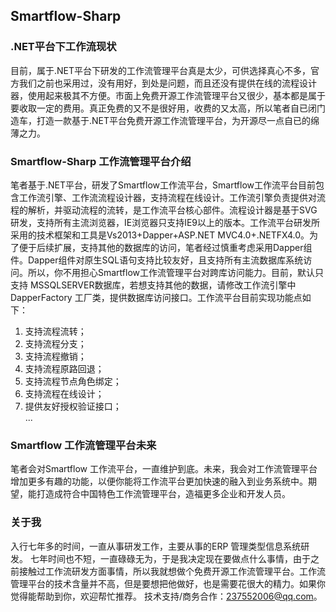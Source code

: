 ﻿## Smartflow-Sharp
### .NET平台下工作流现状

目前，属于.NET平台下研发的工作流管理平台真是太少，可供选择真心不多，官方我们之前也采用过，没有用好，到处是问题，而且还没有提供在线的流程设计器，使用起来极其不方便。市面上免费开源工作流管理平台又很少，基本都是属于要收取一定的费用。真正免费的又不是很好用，收费的又太高，所以笔者自已闭门造车，打造一款基于.NET平台免费开源工作流管理平台，为开源尽一点自已的绵薄之力。
 
### Smartflow-Sharp 工作流管理平台介绍
笔者基于.NET平台，研发了Smartflow工作流平台，Smartflow工作流平台目前包含工作流引擎、工作流流程设计器，支持流程在线设计。工作流引擎负责提供对流程的解析，并驱动流程的流转，是工作流平台核心部件。流程设计器是基于SVG研发，支持所有主流浏览器，IE浏览器只支持IE9以上的版本。工作流平台研发所采用的技术框架和工具是Vs2013+Dapper+ASP.NET MVC4.0+.NETFX4.0。为了便于后续扩展，支持其他的数据库的访问，笔者经过慎重考虑采用Dapper组件。Dapper组件对原生SQL语句支持比较友好，且支持所有主流数据库系统访问。所以，你不用担心Smartflow工作流管理平台对跨库访问能力。目前，默认只支持 MSSQLSERVER数据库，若想支持其他的数据，请修改工作流引擎中DapperFactory 工厂类，提供数据库访问接口。工作流平台目前实现功能点如下：
1.	支持流程流转；<br/>
2.	支持流程分支；<br/>
3.	支持流程撤销；<br/>
4.	支持流程原路回退；<br/>
5.	支持流程节点角色绑定；<br/>
6.	支持流程在线设计；<br/>
7.	提供友好授权验证接口；<br/>
...
### Smartflow 工作流管理平台未来
笔者会对Smartflow 工作流平台，一直维护到底。未来，我会对工作流管理平台增加更多有趣的功能，以便你能将工作流平台更加快速的融入到业务系统中。期望，能打造成符合中国特色工作流管理平台，造福更多企业和开发人员。
### 关于我
入行七年多的时间，一直从事研发工作，主要从事的ERP 管理类型信息系统研发。 七年时间也不短，一直碌碌无为，于是我决定现在要做点什么事情，由于之前接触过工作流研发方面事情，所以我就想做个免费开源工作流管理平台。工作流管理平台的技术含量并不高，但是要想把他做好，也是需要花很大的精力。如果你觉得能帮助到你，欢迎帮忙推荐。
技术支持/商务合作：237552006@qq.com。